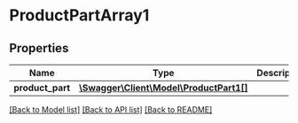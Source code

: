 # ProductPartArray1

## Properties
Name | Type | Description | Notes
------------ | ------------- | ------------- | -------------
**product_part** | [**\Swagger\Client\Model\ProductPart1[]**](ProductPart1.md) |  | 

[[Back to Model list]](../../README.md#documentation-for-models) [[Back to API list]](../../README.md#documentation-for-api-endpoints) [[Back to README]](../../README.md)

